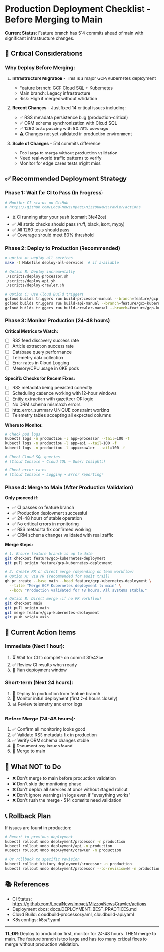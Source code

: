 # Production Deployment Checklist - Before Merging to Main

**Current Status**: Feature branch has 514 commits ahead of main with significant infrastructure changes.

## 🚨 Critical Considerations

### Why Deploy Before Merging:

1. **Infrastructure Migration** - This is a major GCP/Kubernetes deployment
   - Feature branch: GCP Cloud SQL + Kubernetes
   - Main branch: Legacy infrastructure
   - Risk: High if merged without validation

2. **Recent Changes** - Just fixed 14 critical issues including:
   - ✅ RSS metadata persistence bug (production-critical)
   - ✅ ORM schema synchronization with Cloud SQL
   - ✅ 1260 tests passing with 80.76% coverage
   - ⚠️ Changes not yet validated in production environment

3. **Scale of Changes** - 514 commits difference
   - Too large to merge without production validation
   - Need real-world traffic patterns to verify
   - Monitor for edge cases tests might miss

## ✅ Recommended Deployment Strategy

### Phase 1: Wait for CI to Pass (In Progress)
```bash
# Monitor CI status on GitHub
# https://github.com/LocalNewsImpact/MizzouNewsCrawler/actions
```
- ⏳ CI running after your push (commit 3fe42ce)
- ✅ All static checks should pass (ruff, black, isort, mypy)
- ✅ All 1260 tests should pass
- ✅ Coverage should meet 80% threshold

### Phase 2: Deploy to Production (Recommended)
```bash
# Option A: Deploy all services
make -f Makefile deploy-all-services  # if available

# Option B: Deploy incrementally
./scripts/deploy-processor.sh
./scripts/deploy-api.sh
./scripts/deploy-crawler.sh

# Option C: Use Cloud Build triggers
gcloud builds triggers run build-processor-manual --branch=feature/gcp-kubernetes-deployment
gcloud builds triggers run build-api-manual --branch=feature/gcp-kubernetes-deployment
gcloud builds triggers run build-crawler-manual --branch=feature/gcp-kubernetes-deployment
```

### Phase 3: Monitor Production (24-48 hours)

**Critical Metrics to Watch:**
- [ ] RSS feed discovery success rate
- [ ] Article extraction success rate  
- [ ] Database query performance
- [ ] Telemetry data collection
- [ ] Error rates in Cloud Logging
- [ ] Memory/CPU usage in GKE pods

**Specific Checks for Recent Fixes:**
- [ ] RSS metadata being persisted correctly
- [ ] Scheduling cadence working with 12-hour windows
- [ ] Entity extraction with gazetteer OR logic
- [ ] No ORM schema mismatch errors
- [ ] http_error_summary UNIQUE constraint working
- [ ] Telemetry tables accepting all expected columns

**Where to Monitor:**
```bash
# Check pod logs
kubectl logs -n production -l app=processor --tail=100 -f
kubectl logs -n production -l app=api --tail=100 -f
kubectl logs -n production -l app=crawler --tail=100 -f

# Check Cloud SQL queries
# (Cloud Console → Cloud SQL → Query Insights)

# Check error rates
# (Cloud Console → Logging → Error Reporting)
```

### Phase 4: Merge to Main (After Production Validation)

**Only proceed if:**
- ✅ CI passes on feature branch
- ✅ Production deployment successful
- ✅ 24-48 hours of stable operation
- ✅ No critical errors in monitoring
- ✅ RSS metadata fix confirmed working
- ✅ ORM schema changes validated with real traffic

**Merge Steps:**
```bash
# 1. Ensure feature branch is up to date
git checkout feature/gcp-kubernetes-deployment
git pull origin feature/gcp-kubernetes-deployment

# 2. Create PR or direct merge (depending on team workflow)
# Option A: Via PR (recommended for audit trail)
gh pr create --base main --head feature/gcp-kubernetes-deployment \
  --title "Merge GCP Kubernetes deployment to main" \
  --body "Production validated for 48 hours. All systems stable."

# Option B: Direct merge (if no PR workflow)
git checkout main
git pull origin main
git merge feature/gcp-kubernetes-deployment
git push origin main
```

## 🎯 Current Action Items

### Immediate (Next 1 hour):
1. ⏳ Wait for CI to complete on commit 3fe42ce
2. ✅ Review CI results when ready
3. 📝 Plan deployment window

### Short-term (Next 24 hours):
1. 🚀 Deploy to production from feature branch
2. 👀 Monitor initial deployment (first 2-4 hours closely)
3. 📊 Review telemetry and error logs

### Before Merge (24-48 hours):
1. ✅ Confirm all monitoring looks good
2. ✅ Validate RSS metadata fix in production
3. ✅ Verify ORM schema changes stable
4. 📝 Document any issues found
5. 🔀 Merge to main

## 🚫 What NOT to Do

- ❌ Don't merge to main before production validation
- ❌ Don't skip the monitoring phase
- ❌ Don't deploy all services at once without staged rollout
- ❌ Don't ignore warnings in logs even if "everything works"
- ❌ Don't rush the merge - 514 commits need validation

## 📞 Rollback Plan

If issues are found in production:

```bash
# Revert to previous deployment
kubectl rollout undo deployment/processor -n production
kubectl rollout undo deployment/api -n production
kubectl rollout undo deployment/crawler -n production

# Or rollback to specific revision
kubectl rollout history deployment/processor -n production
kubectl rollout undo deployment/processor --to-revision=N -n production
```

## 📚 References

- CI Status: https://github.com/LocalNewsImpact/MizzouNewsCrawler/actions
- Deployment docs: docs/DEPLOYMENT_BEST_PRACTICES.md
- Cloud Build: cloudbuild-processor.yaml, cloudbuild-api.yaml
- K8s configs: k8s/*.yaml

---

**TL;DR**: Deploy to production first, monitor for 24-48 hours, THEN merge to main. The feature branch is too large and has too many critical fixes to merge without production validation.
